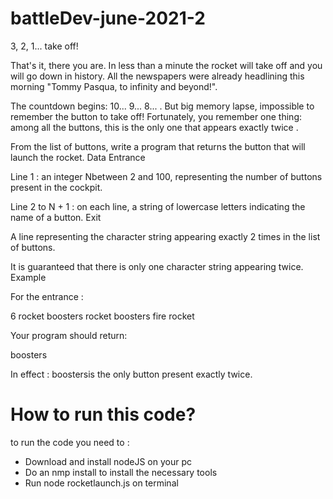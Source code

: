 # battleDev-june-2021-2

3, 2, 1... take off!

That's it, there you are. In less than a minute the rocket will take off and you will go down in history. All the newspapers were already headlining this morning "Tommy Pasqua, to infinity and beyond!".

The countdown begins: 10... 9... 8... . But big memory lapse, impossible to remember the button to take off! Fortunately, you remember one thing: among all the buttons, this is the only one that appears exactly twice .

From the list of buttons, write a program that returns the button that will launch the rocket.
Data
Entrance

Line 1 : an integer Nbetween 2 and 100, representing the number of buttons present in the cockpit.

Line 2 to N + 1 : on each line, a string of lowercase letters indicating the name of a button.
Exit

A line representing the character string appearing exactly 2 times in the list of buttons.

It is guaranteed that there is only one character string appearing twice.
Example

For the entrance :

6
rocket
boosters
rocket
boosters
fire
rocket

Your program should return:

boosters

In effect : boostersis the only button present exactly twice. 

# How to run this code? 

to run the code you need to :
- Download and install nodeJS on your pc
- Do an nmp install to install the necessary tools
- Run node rocketlaunch.js on terminal
